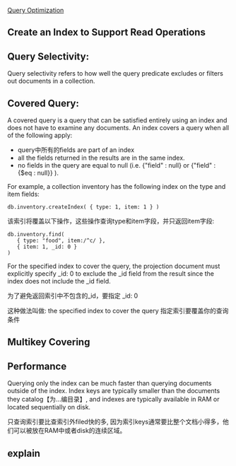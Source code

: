 [Query Optimization](https://docs.mongodb.com/manual/core/query-optimization/)

## Create an Index to Support Read Operations

## Query Selectivity: 
Query selectivity refers to how well the query predicate excludes or filters out documents in a collection. 

## Covered Query: 
A covered query is a query that can be satisfied entirely using an index and does not have to examine any documents. An index covers a query when all of the following apply:
- query中所有的fields are part of an index
- all the fields returned in the results are in the same index.
- no fields in the query are equal to null (i.e. {"field" : null} or {"field" : {$eq : null}} ).

For example, a collection inventory has the following index on the type and item fields:
```
db.inventory.createIndex( { type: 1, item: 1 } )
```

该索引将覆盖以下操作，这些操作查询type和item字段，并只返回item字段:
```
db.inventory.find(
   { type: "food", item:/^c/ },
   { item: 1, _id: 0 }
)
```
For the specified index to cover the query, the projection document must explicitly specify _id: 0 to exclude the _id field from the result since the index does not include the _id field.

为了避免返回索引中不包含的_id，要指定 _id: 0

这种做法叫做: the specified index to cover the query 指定索引要覆盖你的查询条件

## Multikey Covering

## Performance
Querying only the index can be much faster than querying documents outside of the index. Index keys are typically smaller than the documents they catalog【为…编目录】, and indexes are typically available in RAM or located sequentially on disk.

只查询索引要比查索引外filed快的多, 因为索引keys通常要比整个文档小得多，他们可以被放在RAM中或者disk的连续区域。

## explain